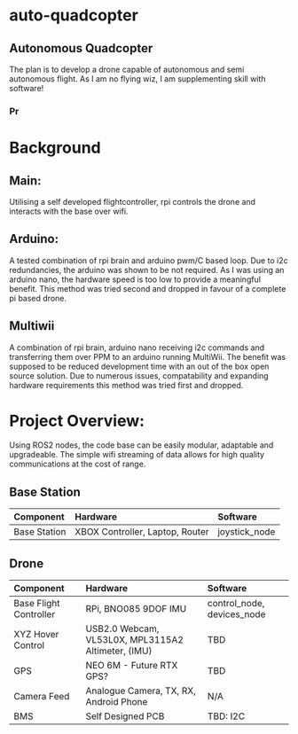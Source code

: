 # auto-quadcopter
## Autonomous Quadcopter
  The plan is to develop a drone capable of autonomous and semi autonomous flight. As I am no flying wiz, I am supplementing skill with software! 
### Pr


# Background
## Main:
  Utilising a self developed flightcontroller, rpi controls the drone and interacts with the base over wifi.
  
## Arduino:
  A tested combination of rpi brain and arduino pwm/C based loop. Due to i2c redundancies, the arduino was shown to be not required. As I was using an arduino nano, the hardware speed is too low to provide a meaningful benefit. This method was tried second and dropped in favour of a complete pi based drone.
  
## Multiwii
  A combination of rpi brain, arduino nano receiving i2c commands and transferring them over PPM to an arduino running MultiWii. The benefit was supposed to be reduced development time with an out of the box open source solution. Due to numerous issues, compatability and expanding hardware requirements this method was tried first and dropped.

# Project Overview:
Using ROS2 nodes, the code base can be easily modular, adaptable and upgradeable. The simple wifi streaming of data allows for high quality communications at the cost of range.

## Base Station
| Component | Hardware | Software |
| :-------- | :------- | :------- |
| Base Station | XBOX Controller, Laptop, Router | joystick_node |

## Drone
| Component | Hardware | Software |
| :-------- | :------- | :------- |
| Base Flight Controller | RPi, BNO085 9DOF IMU | control_node, devices_node |
| XYZ Hover Control | USB2.0 Webcam, VL53L0X, MPL3115A2 Altimeter, (IMU) | TBD |
| GPS | NEO 6M - Future RTX GPS? | TBD |
| Camera Feed | Analogue Camera, TX, RX, Android Phone | N/A |
| BMS | Self Designed PCB | TBD: I2C |

  
  
